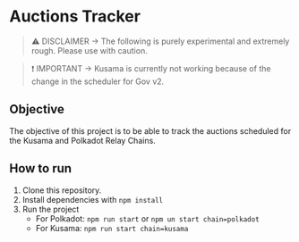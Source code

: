 # Auctions Tracker

> ⚠️ DISCLAIMER -> The following is purely experimental and extremely rough. Please use with caution.

> ❗️ IMPORTANT -> Kusama is currently not working because of the change in the scheduler for Gov v2.

## Objective
The objective of this project is to be able to track the auctions scheduled for the Kusama and Polkadot Relay Chains. 

## How to run
1. Clone this repository.
2. Install dependencies with `npm install`
3. Run the project
    - For Polkadot: `npm run start` or `npm un start chain=polkadot`
    - For Kusama: `npm run start chain=kusama`
    
